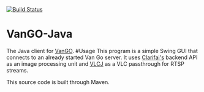[![Build Status](https://travis-ci.org/jadenyjw/VanGO-Java.svg?branch=master)](https://travis-ci.org/jadenyjw/VanGO-Java)
# VanGO-Java
The Java client for [VanGO](https://github.com/jadenyjw/vango).
#Usage
This program is a simple Swing GUI that connects to an already started Van Go server. It uses [Clarifai's](https://developer.clarifai.com) backend API as an image processing unit and [VLCJ](https://github.com/caprica/vlcj) as a VLC passthrough for RTSP streams.

This source code is built through Maven.
